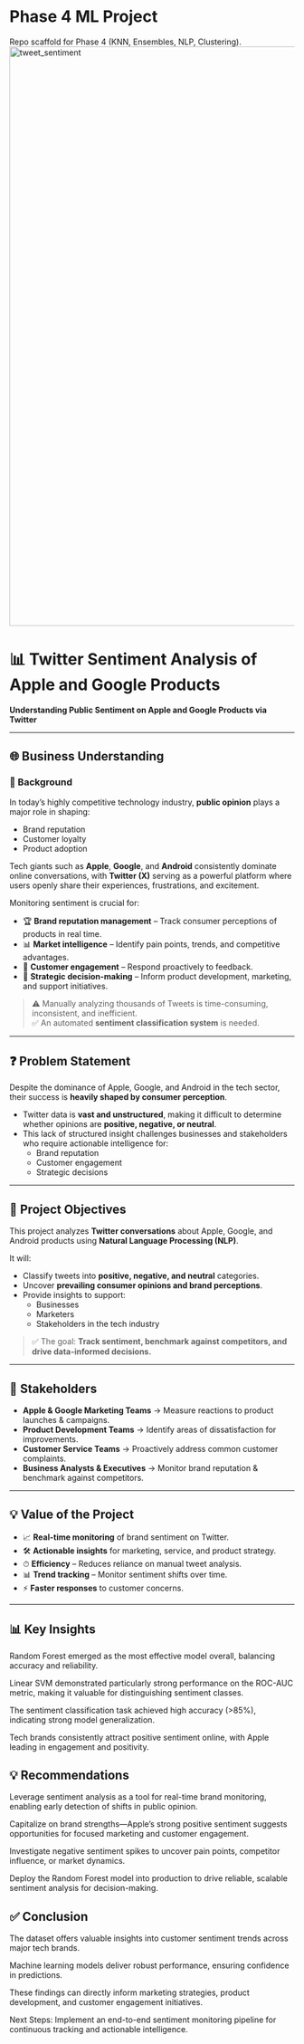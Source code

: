 # Phase 4 ML Project

Repo scaffold for Phase 4 (KNN, Ensembles, NLP, Clustering).
<img width="1536" height="1024" alt="tweet_sentiment" src="https://github.com/user-attachments/assets/3383eb0b-bb21-4227-9473-f22c984363ec" />

# 📊 Twitter Sentiment Analysis of Apple and Google Products 
**Understanding Public Sentiment on Apple and Google Products via Twitter**

---

## 🌐 Business Understanding  

### 🔎 Background  
In today’s highly competitive technology industry, **public opinion** plays a major role in shaping:  
- Brand reputation  
- Customer loyalty  
- Product adoption  

Tech giants such as **Apple**, **Google**, and **Android** consistently dominate online conversations, with **Twitter (X)** serving as a powerful platform where users openly share their experiences, frustrations, and excitement.  

Monitoring sentiment is crucial for:  
- 🏆 **Brand reputation management** – Track consumer perceptions of products in real time.  
- 📊 **Market intelligence** – Identify pain points, trends, and competitive advantages.  
- 🤝 **Customer engagement** – Respond proactively to feedback.  
- 🎯 **Strategic decision-making** – Inform product development, marketing, and support initiatives.  

> ⚠️ Manually analyzing thousands of Tweets is time-consuming, inconsistent, and inefficient.  
> ✅ An automated **sentiment classification system** is needed.  

---

## ❓ Problem Statement  
Despite the dominance of Apple, Google, and Android in the tech sector, their success is **heavily shaped by consumer perception**.  
- Twitter data is **vast and unstructured**, making it difficult to determine whether opinions are **positive, negative, or neutral**.  
- This lack of structured insight challenges businesses and stakeholders who require actionable intelligence for:  
  - Brand reputation  
  - Customer engagement  
  - Strategic decisions  

---

## 🎯 Project Objectives  
This project analyzes **Twitter conversations** about Apple, Google, and Android products using **Natural Language Processing (NLP)**.  

It will:  
- Classify tweets into **positive, negative, and neutral** categories.  
- Uncover **prevailing consumer opinions and brand perceptions**.  
- Provide insights to support:  
  - Businesses  
  - Marketers  
  - Stakeholders in the tech industry  

> ✅ The goal: **Track sentiment, benchmark against competitors, and drive data-informed decisions.**  

---

## 👥 Stakeholders  
- **Apple & Google Marketing Teams** → Measure reactions to product launches & campaigns.  
- **Product Development Teams** → Identify areas of dissatisfaction for improvements.  
- **Customer Service Teams** → Proactively address common customer complaints.  
- **Business Analysts & Executives** → Monitor brand reputation & benchmark against competitors.  

---

## 💡 Value of the Project  
- 📈 **Real-time monitoring** of brand sentiment on Twitter.  
- 🛠 **Actionable insights** for marketing, service, and product strategy.  
- ⏱ **Efficiency** – Reduces reliance on manual tweet analysis.  
- 📊 **Trend tracking** – Monitor sentiment shifts over time.  
- ⚡ **Faster responses** to customer concerns.  

---

## 📊 Key Insights

Random Forest emerged as the most effective model overall, balancing accuracy and reliability.

Linear SVM demonstrated particularly strong performance on the ROC-AUC metric, making it valuable for distinguishing sentiment classes.

The sentiment classification task achieved high accuracy (>85%), indicating strong model generalization.

Tech brands consistently attract positive sentiment online, with Apple leading in engagement and positivity.

## 💡 Recommendations

Leverage sentiment analysis as a tool for real-time brand monitoring, enabling early detection of shifts in public opinion.

Capitalize on brand strengths—Apple’s strong positive sentiment suggests opportunities for focused marketing and customer engagement.

Investigate negative sentiment spikes to uncover pain points, competitor influence, or market dynamics.

Deploy the Random Forest model into production to drive reliable, scalable sentiment analysis for decision-making.

## ✅ Conclusion

The dataset offers valuable insights into customer sentiment trends across major tech brands.

Machine learning models deliver robust performance, ensuring confidence in predictions.

These findings can directly inform marketing strategies, product development, and customer engagement initiatives.

Next Steps: Implement an end-to-end sentiment monitoring pipeline for continuous tracking and actionable intelligence.


